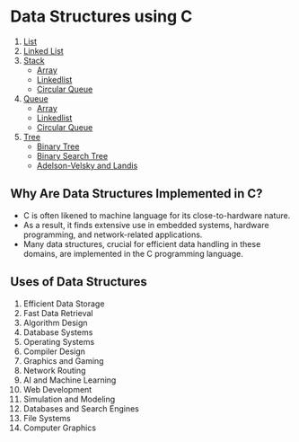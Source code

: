 # Data Structures using C

1. [List](#)   
2. [Linked List](#)
3. [Stack](#)
    * [Array](#)
    * [Linkedlist](#)
    * [Circular Queue](#)
4. [Queue](#)
    * [Array](#)
    * [Linkedlist](#)
    * [Circular Queue](#)
5. [Tree](#)
    * [Binary Tree](#)
    * [Binary Search Tree](#)
    * [Adelson-Velsky and Landis](#)

## Why Are Data Structures Implemented in C?
- C is often likened to machine language for its close-to-hardware nature.
- As a result, it finds extensive use in embedded systems, hardware programming, and network-related applications.
- Many data structures, crucial for efficient data handling in these domains, are implemented in the C programming language.

## Uses of Data Structures
1. Efficient Data Storage
2. Fast Data Retrieval
3. Algorithm Design
4. Database Systems
5. Operating Systems
6. Compiler Design
7. Graphics and Gaming
8. Network Routing
9. AI and Machine Learning
10. Web Development
11. Simulation and Modeling
12. Databases and Search Engines
13. File Systems
14. Computer Graphics
